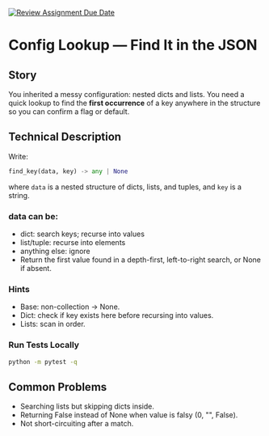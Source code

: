[![Review Assignment Due Date](https://classroom.github.com/assets/deadline-readme-button-22041afd0340ce965d47ae6ef1cefeee28c7c493a6346c4f15d667ab976d596c.svg)](https://classroom.github.com/a/YuDOvrIX)
# Config Lookup — Find It in the JSON

## Story
You inherited a messy configuration: nested dicts and lists. You need a quick lookup to find the **first occurrence** of a key anywhere in the structure so you can confirm a flag or default.

## Technical Description
Write:

```py
find_key(data, key) -> any | None
```

where `data` is a nested structure of dicts, lists, and tuples, and `key` is a string.

### data can be:

- dict: search keys; recurse into values
- list/tuple: recurse into elements
- anything else: ignore
- Return the first value found in a depth-first, left-to-right search, or None if absent.

### Hints
- Base: non-collection → None.
- Dict: check if key exists here before recursing into values.
- Lists: scan in order.

### Run Tests Locally
```bash
python -m pytest -q
```
## Common Problems

- Searching lists but skipping dicts inside.
- Returning False instead of None when value is falsy (0, "", False).
- Not short-circuiting after a match.